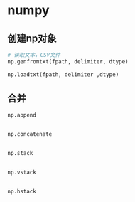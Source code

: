 # numpy





## 创建np对象

```python
# 读取文本，CSV文件
np.genfromtxt(fpath, delimiter, dtype)

np.loadtxt(fpath, delimiter ,dtype)
```











## 合并



```python
np.append


np.concatenate


np.stack


np.vstack


np.hstack

```



